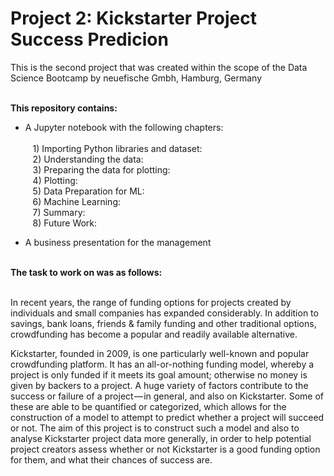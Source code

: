 # Project 2: Kickstarter Project Success Predicion
This is the second project that was created within the scope of the Data Science Bootcamp by neuefische Gmbh, Hamburg, Germany<br><br>

<b>This repository contains:</b>
- A Jupyter notebook with the following chapters:<br><br>
&nbsp;&nbsp;&nbsp;1) Importing Python libraries and dataset:<br>
&nbsp;&nbsp;&nbsp;2) Understanding the data:<br>
&nbsp;&nbsp;&nbsp;3) Preparing the data for plotting:<br>
&nbsp;&nbsp;&nbsp;4) Plotting:<br>
&nbsp;&nbsp;&nbsp;5) Data Preparation for ML:<br>
&nbsp;&nbsp;&nbsp;6) Machine Learning:<br>
&nbsp;&nbsp;&nbsp;7) Summary:<br>
&nbsp;&nbsp;&nbsp;8) Future Work:<br>
    
- A business presentation for the management
<br>
<b>The task to work on was as follows:</b><br><br>

In recent years, the range of funding options for projects created by individuals and small companies has expanded considerably. In addition to savings, bank loans, friends & family funding and other traditional options, crowdfunding has become a popular and readily available alternative. 

Kickstarter, founded in 2009, is one particularly well-known and popular crowdfunding platform. It has an all-or-nothing funding model, whereby a project is only funded if it meets its goal amount; otherwise no money is given by backers to a project.
A huge variety of factors contribute to the success or failure of a project — in general, and also on Kickstarter. Some of these are able to be quantified or categorized, which allows for the construction of a model to attempt to predict whether a project will succeed or not. The aim of this project is to construct such a model and also to analyse Kickstarter project data more generally, in order to help potential project creators assess whether or not Kickstarter is a good funding option for them, and what their chances of success are.
